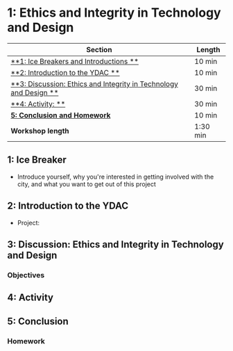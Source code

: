# 1: Ethics and Integrity in Technology and Design

| **Section**                                                                        | **Length** |
|------------------------------------------------------------------------------------|------------|
| [**1: Ice Breakers and Introductions **](icebreaker)                               | 10 min     |
| [**2: Introduction to the YDAC **](intro)                                          | 10 min     |
| [**3: Discussion: Ethics and Integrity in Technology and Design **](discussion)    | 30 min     |
| [**4: Activity:  **](activity)                                                     | 30 min     |
| [**5: Conclusion and Homework**](conclusion)                                       | 10 min     |
| **Workshop length**                                                                | 1:30 min   |

## 1: Ice Breaker

- Introduce yourself, why you're interested in getting involved with the city, and what you want to get out of this project

## 2: Introduction to the YDAC

- Project:

## 3: Discussion: Ethics and Integrity in Technology and Design

### Objectives

## 4: Activity

## 5: Conclusion

### Homework
